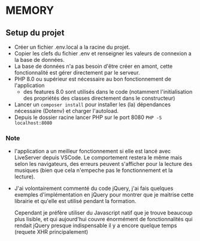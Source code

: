 # MEMORY

## Setup du projet
- Créer un fichier .env.local a la racine du projet.
- Copier les clefs du fichier .env et renseigner les valeurs de connexion a la base de données.
- La base de données n'a pas besoin d'être créer en amont, cette fonctionnalité est gérer directement par le serveur.
- PHP 8.0 ou supérieur est nécessaire au bon fonctionnement de l'application
    - des features 8.0 sont utilisés dans le code (notamment l'initialisation des propriétés des classes directement dans le constructeur)
- Lancer un `composer install` pour installer les (la) dépendances nécessaire (Dotenv) et charger l'autoload.
- Depuis le dossier racine lancer PHP sur le port 8080 `PHP -S localhost:8080`

### Note
- l'application a un meilleur fonctionnement si elle est lancé avec LiveServer depuis VSCode. Le comportement restera le même mais selon les navigateurs, des erreurs peuvent s'afficher pour la lecture des musiques (bien que cela n'empeche pas le fonctionnement et la lecture).
- J'ai volontairement commenté du code jQuery, j'ai fais quelques exemples d'implémentation en jQuery pour montrer que je maitrise cette librairie et qu'elle est utilisé pendant la formation.

    Cependant je préfère utiliser du Javascript natif que je trouve beaucoup plus lisible, et qui aujourd'hui couvre énormément de fonctionnalités qui rendait jQuery presque indispensable il y a encore quelque temps (requete XHR principalement)

